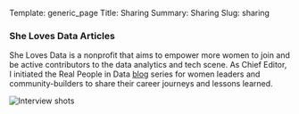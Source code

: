 Template: generic_page
Title: Sharing
Summary: Sharing
Slug: sharing

### She Loves Data Articles

She Loves Data is a nonprofit that aims to empower more women to join and be active contributors to the data analytics and tech scene. As Chief Editor, I initiated the Real People in Data [blog](https://shelovesdata.com/blog/) series for women leaders and community-builders to share their career journeys and lessons learned.

![Interview shots]({static}/images/interview.png)


